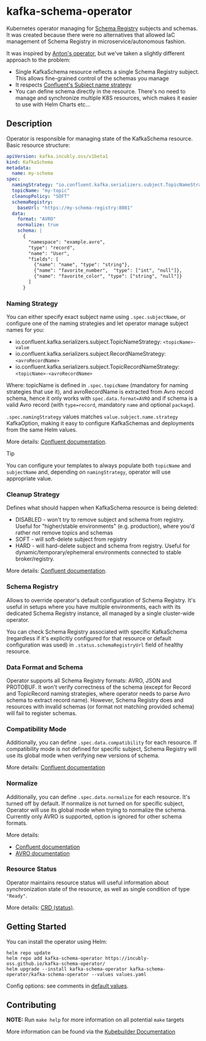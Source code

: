 # kafka-schema-operator

Kubernetes operator managing
for [Schema Registry](https://docs.confluent.io/platform/current/schema-registry/index.html)
subjects and schemas. It was created because there were no alternatives that allowed
IaC management of Schema Registry in microservice/autonomous fashion.

It was inspired by [Anton's operator](https://github.com/pannoi/kafka-schema-operator),
but we've taken a slightly different approach to the problem:

* Single KafkaSchema resource reflects a single Schema Registry subject.
  This allows fine-grained control of the schemas you manage
* It respects
  [Confluent's Subject name strategy](https://docs.confluent.io/platform/current/schema-registry/fundamentals/serdes-develop/index.html#subject-name-strategy)
* You can define schema directly in the resource. There's no need to manage
  and synchronize multiple K8S resources, which makes it easier to use with
  Helm Charts etc...

## Description

Operator is responsible for managing state of the KafkaSchema resource.
Basic resource structure:

```yaml
apiVersion: kafka.incubly.oss/v1beta1
kind: KafkaSchema
metadata:
  name: my-schema
spec:
  namingStrategy: "io.confluent.kafka.serializers.subject.TopicNameStrategy"
  topicName: "my-topic"
  cleanupPolicy: "SOFT"
  schemaRegistry:
    baseUrl: "https://my-schema-registry:8081"
  data:
    format: "AVRO"
    normalize: true
    schema: |
      {
        "namespace": "example.avro",
        "type": "record",
        "name": "User",
        "fields": [
          {"name": "name", "type": "string"},
          {"name": "favorite_number",  "type": ["int", "null"]},
          {"name": "favorite_color", "type": ["string", "null"]}
        ]
      }
```

### Naming Strategy

You can either specify exact subject name using `.spec.subjectName`,
or configure one of the naming strategies and let operator manage subject names for you:

* io.confluent.kafka.serializers.subject.TopicNameStrategy: `<topicName>-value`
* io.confluent.kafka.serializers.subject.RecordNameStrategy: `<avroRecordName>`
* io.confluent.kafka.serializers.subject.TopicRecordNameStrategy: `<topicName>-<avroRecordName>`

Where: topicName is defined in `.spec.topicName` (mandatory for naming strategies that use it), and avroRecordName is
extracted from Avro record schema, hence it only works with `spec.data.format=AVRO` and if schema is a valid Avro
record (with `type=record`, mandatory `name` and optional `package`).

`.spec.namingStrategy` values matches `value.subject.name.strategy` KafkaOption,
making it easy to configure KafkaSchemas and deployments from the same Helm values.

More
details: [Confluent documentation](https://docs.confluent.io/platform/current/schema-registry/fundamentals/serdes-develop/index.html#subject-name-strategy).

> [!TIP]
> You can configure your templates to always populate both `topicName` and `subjectName` and,
> depending on `namingStrategy`, operator will use appropriate value.

### Cleanup Strategy

Defines what should happen when KafkaSchema resource is being deleted:

* DISABLED - won't try to remove subject and schema from registry.
  Useful for "higher/stable environments" (e.g. production),
  where you'd rather not remove topics and schemas
* SOFT - will soft-delete subject from registry
* HARD - will hard-delete subject and schema from registry.
  Useful for dynamic/temporary/ephemeral environments connected to stable broker/registry.

More
details: [Confluent documentation](https://docs.confluent.io/platform/current/schema-registry/schema-deletion-guidelines.html).

### Schema Registry

Allows to override operator's default configuration of Schema Registry.
It's useful in setups where you have multiple environments,
each with its dedicated Schema Registry instance,
all managed by a single cluster-wide operator.

You can check Schema Registry associated with specific KafkaSchema
(regardless if it's explicitly configured for that resource or default configuration was used)
in `.status.schemaRegistryUrl` field of healthy resource.

### Data Format and Schema

Operator supports all Schema Registry formats: AVRO, JSON and PROTOBUF.
It won't verify correctness of the schema (except for Record and TopicRecord
naming strategies, where operator needs to parse Avro schema to extract record name).
However, Schema Registry does and resources with invalid schemas
(or format not matching provided schema) will fail to register schemas.

### Compatibility Mode

Additionally, you can define `.spec.data.compatibility` for each resource.
If compatibility mode is not defined for specific subject, Schema Registry
will use its global mode when verifying new versions of schema.

More
details: [Confluent documentation](https://docs.confluent.io/platform/current/schema-registry/fundamentals/schema-evolution.html#compatibility-types)

### Normalize

Additionally, you can define `.spec.data.normalize` for each resource. It's turned off by default.
If normalize is not turned on for specific subject, Operator will use its global mode when trying to normalize the
schema. Currently only AVRO is supported, option is ignored for other schema formats.

More
details:

- [Confluent documentation](https://docs.confluent.io/platform/current/schema-registry/fundamentals/serdes-develop/index.html#schema-normalization)
- [AVRO documentation](https://avro.apache.org/docs/1.11.1/specification/#transforming-into-parsing-canonical-form)

### Resource Status

Operator maintains resource status will useful information about synchronization state
of the resource, as well as single condition of type `"Ready"`.

More details: [CRD (status)](charts/kafka-schema-operator/crds/kafka.incubly.oss_kafkaschemas.yaml).

## Getting Started

You can install the operator using Helm:

```shell
helm repo update
helm repo add kafka-schema-operator https://incubly-oss.github.io/kafka-schema-operator/
helm upgrade --install kafka-schema-operator kafka-schema-operator/kafka-schema-operator --values values.yaml
```

Config options: see comments in [default values](charts/kafka-schema-operator/values.yaml).

## Contributing

**NOTE:** Run `make help` for more information on all potential `make` targets

More information can be found via the [Kubebuilder Documentation](https://book.kubebuilder.io/introduction.html)
